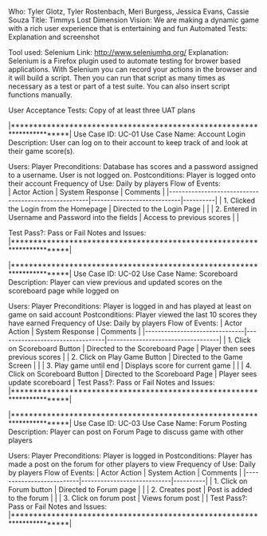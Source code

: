 Who: Tyler Glotz, Tyler Rostenbach, Meri Burgess, Jessica Evans, Cassie Souza
Title: Timmys Lost Dimension
Vision: We are making a dynamic game with a rich user experience that is entertaining and fun
Automated Tests: Explanation and screenshot 

Tool used: Selenium
Link: http://www.seleniumhq.org/
Explanation: Selenium is a Firefox plugin used to automate testing for brower based applications. With Selenium you can record your actions in the browser and it will build a script. Then you can run that script as many times as necessary as a test or part of a test suite. You can also insert script functions manually. 



User Acceptance Tests: Copy of at least three UAT plans

|***********************************************************************|
Use Case ID: UC-01
Use Case Name: Account Login
Description: User can log on to their account to keep track of and look at their game score(s).

Users: Player
Preconditions: Database has scores and a password assigned to a username. User is not logged on.
Postconditions: Player is logged onto their account
Frequency of Use: Daily by players
Flow of Events: 		
		| Actor Action                                        | System Response            | Comments |
		|-----------------------------------------------------|----------------------------|----------|
		| 1. Clicked the Login from the Homepage              | Directed to the Login Page |          |
		| 2. Entered in Username and Password into the fields | Access to previous  scores |          |

Test Pass?:  Pass or Fail
Notes and Issues:
|***********************************************************************|


|***********************************************************************|
Use Case ID: UC-02
Use Case Name: Scoreboard
Description: Player can view previous and updated scores on the scoreboard page while logged on

Users: Player
Preconditions: Player is logged in and has played at least on game on said account
Postconditions: Player viewed the last 10 scores they have earned
Frequency of Use: Daily by players
Flow of Events:
		| Actor Action                  | System Response                 | Comments                          |
		|-------------------------------|---------------------------------|-----------------------------------|
		| 1. Click on Scoreboard Button | Directed to the Scoreboard Page | Player then sees  previous scores |
		| 2. Click on Play Game Button  | Directed to the Game Screen     |                                   |
		| 3. Play game until end        | Displays score for current game |                                   |
		| 4. Click on Scoreboard Button | Directed to the Scoreboard Page | Player sees update scoreboard     |
Test Pass?: Pass or Fail
Notes and Issues:
|***********************************************************************|


|***********************************************************************|
Use Case ID: UC-03
Use Case Name: Forum Posting
Description: Player can post on Forum Page to discuss game with other players

Users: Player
Preconditions: Player is logged in
Postconditions: Player has made a post on the forum for other players to view
Frequency of Use: Daily by players
Flow of Events:
		| Actor Action             | System Action              | Comments |
		|--------------------------|----------------------------|----------|
		| 1. Click on Forum button | Directed to Forum page     |          |
		| 2. Creates post          | Post is added to the forum |          |
		| 3. Click on forum post   | Views forum post           |          |
Test Pass?: Pass or Fail
Notes and Issues:
|***********************************************************************|


